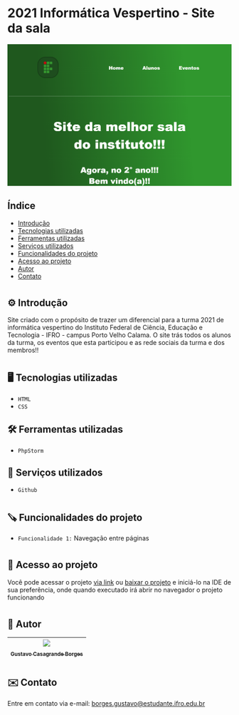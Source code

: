 # 2021 Informática Vespertino - Site da sala
![image.png](./.github/preview.png)

## Índice
* [Introdução](#%EF%B8%8F-introdução)
* [Tecnologias utilizadas](#%EF%B8%8F-tecnologias-utilizadas)
* [Ferramentas utilizadas](#%EF%B8%8F-ferramentas-utilizadas)
* [Serviços utilizados](#-serviços-utilizados)
* [Funcionalidades do projeto](#-funcionalidades-do-projeto)
* [Acesso ao projeto](#-acesso-ao-projeto)
* [Autor](#-autor)
* [Contato](#%EF%B8%8F-contato)

# 

## ⚙️ Introdução 

Site criado com o propósito de trazer um diferencial para a turma 2021 de informática vespertino do Instituto Federal de Ciência, Educação e Tecnologia - IFRO - campus Porto Velho Calama. O site trás todos os alunos da turma, os eventos que esta participou e as rede sociais da turma e dos membros!!

#

## 🖥️ Tecnologias utilizadas

- ``HTML``
- ``CSS``

## 🛠️ Ferramentas utilizadas

- ``PhpStorm``

## 🧰 Serviços utilizados

- ``Github``

#

## 🪚 Funcionalidades do projeto

- ``Funcionalidade 1:`` Navegação entre páginas

#

## 📂 Acesso ao projeto

Você pode acessar o projeto [via link](https://gustavotht21.github.io/site-info-vesp/) ou [baixar o projeto](https://github.com/gustavotht21/site-info-vesp/archive/refs/heads/main.zip) e iniciá-lo na IDE de sua preferência, onde quando executado irá abrir no navegador o projeto funcionando

# 

## 👤 Autor

| [<img src="https://github.com/gustavotht21.png" width=115><br><sub>Gustavo Casagrande Borges</sub>](https://github.com/gustavotht21) |  
| :---: | 

#

## ✉️ Contato

Entre em contato via e-mail: borges.gustavo@estudante.ifro.edu.br
